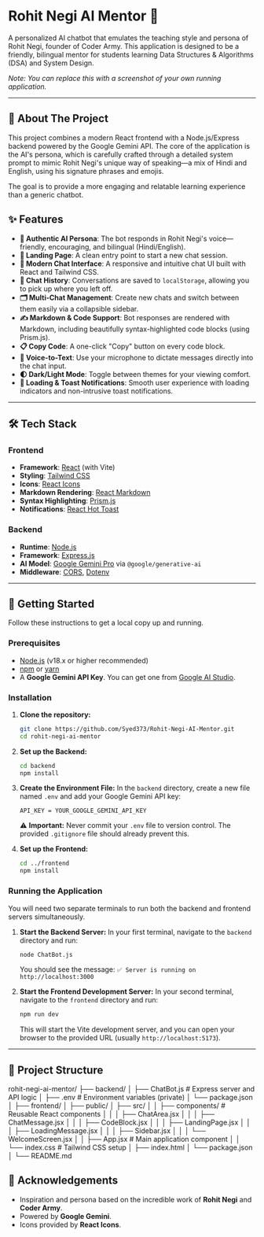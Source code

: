 # Rohit Negi AI Mentor 🤖

A personalized AI chatbot that emulates the teaching style and persona of Rohit Negi, founder of Coder Army. This application is designed to be a friendly, bilingual mentor for students learning Data Structures & Algorithms (DSA) and System Design.

 
*Note: You can replace this with a screenshot of your own running application.*

---

## 🌟 About The Project

This project combines a modern React frontend with a Node.js/Express backend powered by the Google Gemini API. The core of the application is the AI's persona, which is carefully crafted through a detailed system prompt to mimic Rohit Negi's unique way of speaking—a mix of Hindi and English, using his signature phrases and emojis.

The goal is to provide a more engaging and relatable learning experience than a generic chatbot.

## ✨ Features

-   **🤖 Authentic AI Persona**: The bot responds in Rohit Negi's voice—friendly, encouraging, and bilingual (Hindi/English).
-   **🚀 Landing Page**: A clean entry point to start a new chat session.
-   **💬 Modern Chat Interface**: A responsive and intuitive chat UI built with React and Tailwind CSS.
-   **📜 Chat History**: Conversations are saved to `localStorage`, allowing you to pick up where you left off.
-   **🗂️ Multi-Chat Management**: Create new chats and switch between them easily via a collapsible sidebar.
-   **✍️ Markdown & Code Support**: Bot responses are rendered with Markdown, including beautifully syntax-highlighted code blocks (using Prism.js).
-   **📋 Copy Code**: A one-click "Copy" button on every code block.
-   **🎤 Voice-to-Text**: Use your microphone to dictate messages directly into the chat input.
-   **🌓 Dark/Light Mode**: Toggle between themes for your viewing comfort.
-   **🔄 Loading & Toast Notifications**: Smooth user experience with loading indicators and non-intrusive toast notifications.

---

## 🛠️ Tech Stack

### Frontend

-   **Framework**: [React](https://reactjs.org/) (with Vite)
-   **Styling**: [Tailwind CSS](https://tailwindcss.com/)
-   **Icons**: [React Icons](https://react-icons.github.io/react-icons/)
-   **Markdown Rendering**: [React Markdown](https://github.com/remarkjs/react-markdown)
-   **Syntax Highlighting**: [Prism.js](https://prismjs.com/)
-   **Notifications**: [React Hot Toast](https://react-hot-toast.com/)

### Backend

-   **Runtime**: [Node.js](https://nodejs.org/)
-   **Framework**: [Express.js](https://expressjs.com/)
-   **AI Model**: [Google Gemini Pro](https://ai.google.dev/) via `@google/generative-ai`
-   **Middleware**: [CORS](https://expressjs.com/en/resources/middleware/cors.html), [Dotenv](https://www.npmjs.com/package/dotenv)

---

## 🚀 Getting Started

Follow these instructions to get a local copy up and running.

### Prerequisites

-   [Node.js](https://nodejs.org/en/download/) (v18.x or higher recommended)
-   [npm](https://www.npmjs.com/) or [yarn](https://yarnpkg.com/)
-   A **Google Gemini API Key**. You can get one from [Google AI Studio](https://aistudio.google.com/app/apikey).

### Installation

1.  **Clone the repository:**
    ```sh
    git clone https://github.com/Syed373/Rohit-Negi-AI-Mentor.git
    cd rohit-negi-ai-mentor
    ```

2.  **Set up the Backend:**
    ```sh
    cd backend
    npm install
    ```

3.  **Create the Environment File:**
    In the `backend` directory, create a new file named `.env` and add your Google Gemini API key:
    ```
    API_KEY = YOUR_GOOGLE_GEMINI_API_KEY
    ```
    ⚠️ **Important:** Never commit your `.env` file to version control. The provided `.gitignore` file should already prevent this.

4.  **Set up the Frontend:**
    ```sh
    cd ../frontend
    npm install
    ```

### Running the Application

You will need two separate terminals to run both the backend and frontend servers simultaneously.

1.  **Start the Backend Server:**
    In your first terminal, navigate to the `backend` directory and run:
    ```sh
    node ChatBot.js
    ```
    You should see the message: `✅ Server is running on http://localhost:3000`

2.  **Start the Frontend Development Server:**
    In your second terminal, navigate to the `frontend` directory and run:
    ```sh
    npm run dev
    ```
    This will start the Vite development server, and you can open your browser to the provided URL (usually `http://localhost:5173`).

---

## 📁 Project Structure

rohit-negi-ai-mentor/
├── backend/
│ ├── ChatBot.js # Express server and API logic
│ ├── .env # Environment variables (private)
│ └── package.json
│
├── frontend/
│ ├── public/
│ ├── src/
│ │ ├── components/ # Reusable React components
│ │ │ ├── ChatArea.jsx
│ │ │ ├── ChatMessage.jsx
│ │ │ ├── CodeBlock.jsx
│ │ │ ├── LandingPage.jsx
│ │ │ ├── LoadingMessage.jsx
│ │ │ ├── Sidebar.jsx
│ │ │ └── WelcomeScreen.jsx
│ │ ├── App.jsx # Main application component
│ │ └── index.css # Tailwind CSS setup
│ ├── index.html
│ └── package.json
│
└── README.md

## 🙏 Acknowledgements

-   Inspiration and persona based on the incredible work of **Rohit Negi** and **Coder Army**.
-   Powered by **Google Gemini**.
-   Icons provided by **React Icons**.